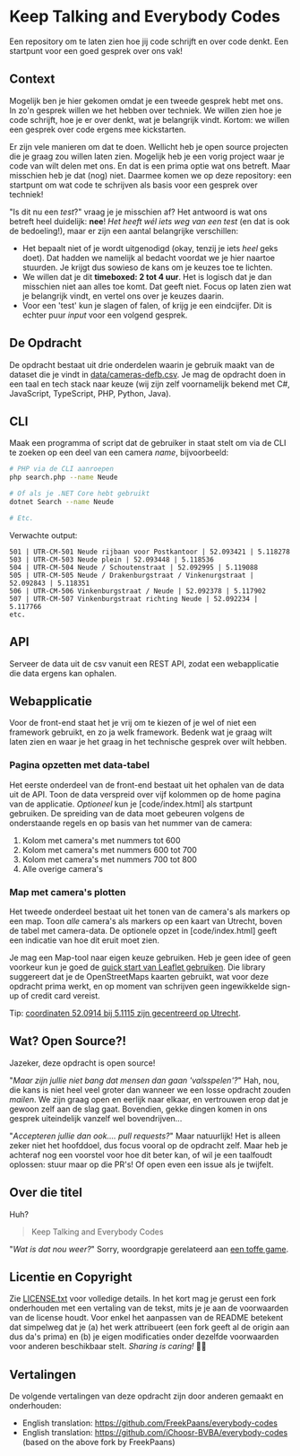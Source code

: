 # Keep Talking and Everybody Codes

Een repository om te laten zien hoe jij code schrijft en over code denkt.
Een startpunt voor een goed gesprek over ons vak!

## Context

Mogelijk ben je hier gekomen omdat je een tweede gesprek hebt met ons.
In zo'n gesprek willen we het hebben over techniek.
We willen zien hoe je code schrijft, hoe je er over denkt, wat je belangrijk vindt.
Kortom: we willen een gesprek over code ergens mee kickstarten.

Er zijn vele manieren om dat te doen.
Wellicht heb je open source projecten die je graag zou willen laten zien.
Mogelijk heb je een vorig project waar je code van wilt delen met ons.
En dat is een prima optie wat ons betreft.
Maar misschien heb je dat (nog) niet.
Daarmee komen we op deze repository: een startpunt om wat code te schrijven als basis voor een gesprek over techniek!

"Is dit nu een _test_?" vraag je je misschien af?
Het antwoord is wat ons betreft heel duidelijk: **nee**!
_Het heeft wél iets weg van een test_ (en dat is ook de bedoeling!), maar er zijn een aantal belangrijke verschillen:

- Het bepaalt niet of je wordt uitgenodigd (okay, tenzij je iets _heel_ geks doet). Dat hadden we namelijk al bedacht voordat we je hier naartoe stuurden. Je krijgt dus sowieso de kans om je keuzes toe te lichten.
- We willen dat je dit **timeboxed: 2 tot 4 uur**. Het is logisch dat je dan misschien niet aan alles toe komt. Dat geeft niet. Focus op laten zien wat je belangrijk vindt, en vertel ons over je keuzes daarin.
- Voor een 'test' kun je slagen of falen, of krijg je een eindcijfer. Dit is echter puur _input_ voor een volgend gesprek.

## De Opdracht

De opdracht bestaat uit drie onderdelen waarin je gebruik maakt van de dataset die je vindt in [data/cameras-defb.csv](data/cameras-defb.csv).
Je mag de opdracht doen in een taal en tech stack naar keuze (wij zijn zelf voornamelijk bekend met C#, JavaScript, TypeScript, PHP, Python, Java).

## CLI

Maak een programma of script dat de gebruiker in staat stelt om via de CLI te zoeken op een deel van een camera _name_, bijvoorbeeld:

```sh
# PHP via de CLI aanroepen
php search.php --name Neude

# Of als je .NET Core hebt gebruikt
dotnet Search --name Neude

# Etc.
```

Verwachte output:

```none
501 | UTR-CM-501 Neude rijbaan voor Postkantoor | 52.093421 | 5.118278
503 | UTR-CM-503 Neude plein | 52.093448 | 5.118536
504 | UTR-CM-504 Neude / Schoutenstraat | 52.092995 | 5.119088
505 | UTR-CM-505 Neude / Drakenburgstraat / Vinkenurgstraat | 52.092843 | 5.118351
506 | UTR-CM-506 Vinkenburgstraat / Neude | 52.092378 | 5.117902
507 | UTR-CM-507 Vinkenburgstraat richting Neude | 52.092234 | 5.117766
etc.
```

## API

Serveer de data uit de csv vanuit een REST API, zodat een webapplicatie die data ergens kan ophalen.

## Webapplicatie

Voor de front-end staat het je vrij om te kiezen of je wel of niet een framework gebruikt, en zo ja welk framework.
Bedenk wat je graag wilt laten zien en waar je het graag in het technische gesprek over wilt hebben.

### Pagina opzetten met data-tabel

Het eerste onderdeel van de front-end bestaat uit het ophalen van de data uit de API.
Toon de data verspreid over vijf kolommen op de home pagina van de applicatie.
_Optioneel_ kun je [code/index.html] als startpunt gebruiken.
De spreiding van de data moet gebeuren volgens de onderstaande regels en op basis van het nummer van de camera:

1. Kolom met camera's met nummers tot 600
2. Kolom met camera's met nummers 600 tot 700
3. Kolom met camera's met nummers 700 tot 800
4. Alle overige camera's

### Map met camera's plotten

Het tweede onderdeel bestaat uit het tonen van de camera's als markers op een map.
Toon _alle_ camera's als markers op een kaart van Utrecht, boven de tabel met camera-data.
De optionele opzet in [code/index.html] geeft een indicatie van hoe dit eruit moet zien.

Je mag een Map-tool naar eigen keuze gebruiken.
Heb je geen idee of geen voorkeur kun je goed de [quick start van Leaflet gebruiken](https://leafletjs.com/examples/quick-start/).
Die library suggereert dat je de OpenStreetMaps kaarten gebruikt, wat voor deze opdracht prima werkt, en op moment van schrijven geen ingewikkelde sign-up of credit card vereist.

Tip: [coordinaten 52.0914 bij 5.1115 zijn gecentreerd op Utrecht](https://www.openstreetmap.org/#map=14/52.0914/5.1115).

## Wat? Open Source?!

Jazeker, deze opdracht is open source!

"_Maar zijn jullie niet bang dat mensen dan gaan 'valsspelen'?_"
Hah, nou, die kans is niet heel veel groter dan wanneer we een losse opdracht zouden _mailen_.
We zijn graag open en eerlijk naar elkaar, en vertrouwen erop dat je gewoon zelf aan de slag gaat.
Bovendien, gekke dingen komen in ons gesprek uiteindelijk vanzelf wel bovendrijven...

"_Accepteren jullie dan ook.... pull requests?_"
Maar natuurlijk!
Het is alleen zeker niet het hoofddoel, dus focus vooral op de opdracht zelf.
Maar heb je achteraf nog een voorstel voor hoe dit beter kan, of wil je een taalfoudt oplossen: stuur maar op die PR's!
Of open even een issue als je twijfelt.

## Over die titel

Huh?

> Keep Talking and Everybody Codes

"_Wat is dat nou weer?_"
Sorry, woordgrapje gerelateerd aan [een toffe game](http://www.keeptalkinggame.com/).

## Licentie en Copyright

Zie [LICENSE.txt](LICENSE.txt) voor volledige details.
In het kort mag je gerust een fork onderhouden met een vertaling van de tekst, mits je je aan de voorwaarden van de license houdt.
Voor enkel het aanpassen van de README betekent dat simpelweg dat je (a) het werk attribueert (een fork geeft al de origin aan dus da's prima) en (b) je eigen modificaties onder dezelfde voorwaarden voor anderen beschikbaar stelt.
_Sharing is caring!_ 🧡😊

## Vertalingen

De volgende vertalingen van deze opdracht zijn door anderen gemaakt en onderhouden:

- English translation: https://github.com/FreekPaans/everybody-codes
- English translation: https://github.com/iChoosr-BVBA/everybody-codes (based on the above fork by FreekPaans)
